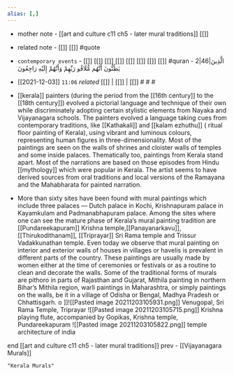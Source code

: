 ```yaml
---
alias: [,]
---
```

- mother note - [[art and culture c11 ch5 - later mural traditions]] [[]]
- related note - [[]] [[]] #quote 
- `contemporary events` - [[]] [[]] [[]] [[]] [[]] [[]] [[]] [[]] #quran - 2|46|الَّذِينَ يَظُنُّونَ أَنَّهُم مُّلَاقُو رَبِّهِمْ وَأَنَّهُمْ إِلَيْهِ رَاجِعُونَ

- [[2021-12-03]]  `11:06` _related_ [[]] | [[]] | [[]] # # #

- [[kerala]] painters (during the period from the [[16th century]] to the [[18th century]]) evolved a pictorial language and technique of their own while discriminately adopting certain stylistic elements from Nayaka and Vijayanagara schools. The painters evolved a language taking cues from contemporary traditions, like [[Kathakali]] and [[kalam ezhuthu]] ( ritual floor painting of Kerala), using vibrant and luminous colours, representing human figures in three-dimensionality. Most of the paintings are seen on the walls of shrines and cloister walls of temples and some inside palaces. Thematically too, paintings from Kerala stand apart. Most of the narrations are based on those episodes from Hindu [[mythology]] which were popular in Kerala. The artist seems to have derived sources from oral traditions and local versions of the Ramayana and the Mahabharata for painted narration.

- More than sixty sites have been found with mural paintings which include three palaces — Dutch palace in Kochi, Krishnapuram palace in Kayamkulam and Padmanabhapuram palace. Among the sites where one can see the mature phase of Kerala’s mural painting tradition are [[Pundareekapuram]] Krishna temple,[[Panayanarkavu]], [[Thirukodithanam]], [[Triprayar]] Sri Rama temple and Trissur Vadakkunathan temple. Even today we observe that mural painting on interior and exterior walls of houses in villages or havelis is prevalent in different parts of the country. These paintings are usually made by women either at the time of ceremonies or festivals or as a routine to clean and decorate the walls. Some of the traditional forms of murals are pithoro in parts of Rajasthan and Gujarat, Mithila painting in northern Bihar’s Mithila region, warli paintings in Maharashtra, or simply paintings on the walls, be it in a village of Odisha or Bengal, Madhya Pradesh or Chhattisgarh.
o
]]![[Pasted image 20211203105931.png]] Venugopal, Sri Rama Temple, Triprayar
![[Pasted image 20211203105715.png]] Krishna playing flute, accompanied by Gopikas, Krishna temple, Pundareekapuram
![[Pasted image 20211203105822.png]] temple architecture of india

end [[art and culture c11 ch5 - later mural traditions]]
prev - [[Vijayanagara Murals]]
```query
"Kerala Murals"
```